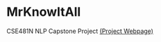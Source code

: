 # MrKnowItAll
CSE481N NLP Capstone Project [(Project Webpage)](https://tgilbrough.github.io/cse481n-blog/)
